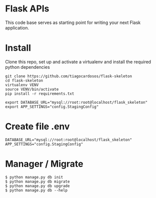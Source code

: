 # Flask APIs
This code base serves as starting point for writing your next Flask application.

# Install
Clone this repo, set up and activate a virtualenv and install the required python dependencies
```
git clone https://github.com/tiagocardosos/flask-skeleton
cd flask-skeleton
virtualenv VENV
source VENV/bin/activate
pip install -r requirements.txt

export DATABASE_URL="mysql://root:root@localhost/flask_skeleton"
export APP_SETTINGS="config.StagingConfig"
```
# Create file .env
```
DATABASE_URL="mysql://root:root@localhost/flask_skeleton"
APP_SETTINGS="config.StagingConfig"
```
# Manager / Migrate
```
$ python manage.py db init
$ python manage.py db migrate
$ python manage.py db upgrade
$ python manage.py db --help
```

